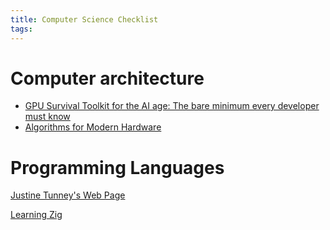 ```yaml
---
title: Computer Science Checklist
tags:
---
```




# Computer architecture

* [GPU Survival Toolkit for the AI age: The bare minimum every developer must know](https://journal.hexmos.com/gpu-survival-toolkit/)
* [Algorithms for Modern Hardware](https://en.algorithmica.org/hpc/)

# Programming Languages

[Justine Tunney's Web Page](https://justine.lol/)

[Learning Zig](https://www.openmymind.net/learning_zig/)

